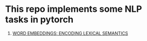 # This repo implements some NLP tasks in pytorch


1. [WORD EMBEDDINGS: ENCODING LEXICAL SEMANTICS](https://pytorch.org/tutorials/beginner/nlp/word_embeddings_tutorial.html)
    
